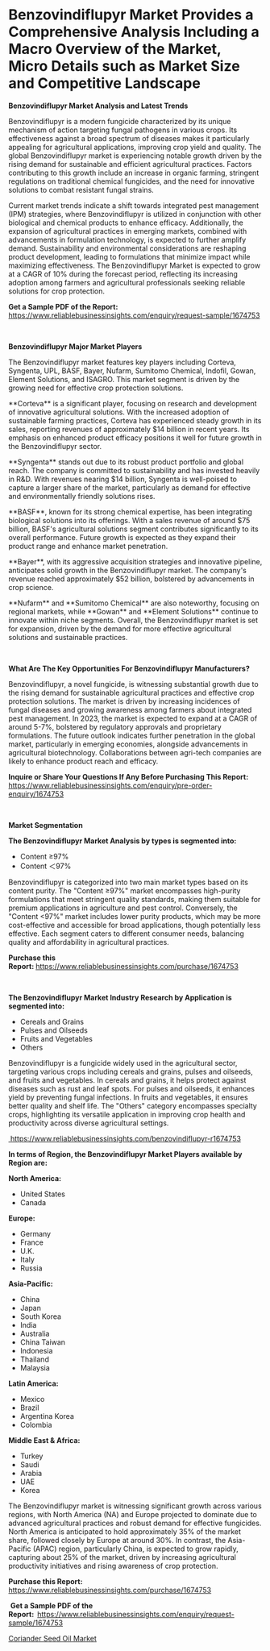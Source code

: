 <p><h1>Benzovindiflupyr Market Provides a Comprehensive Analysis Including a Macro Overview of the Market, Micro Details such as Market Size and Competitive Landscape</h1></p><p><strong>Benzovindiflupyr Market Analysis and Latest Trends</strong></p>
<p><p>Benzovindiflupyr is a modern fungicide characterized by its unique mechanism of action targeting fungal pathogens in various crops. Its effectiveness against a broad spectrum of diseases makes it particularly appealing for agricultural applications, improving crop yield and quality. The global Benzovindiflupyr market is experiencing notable growth driven by the rising demand for sustainable and efficient agricultural practices. Factors contributing to this growth include an increase in organic farming, stringent regulations on traditional chemical fungicides, and the need for innovative solutions to combat resistant fungal strains.</p><p>Current market trends indicate a shift towards integrated pest management (IPM) strategies, where Benzovindiflupyr is utilized in conjunction with other biological and chemical products to enhance efficacy. Additionally, the expansion of agricultural practices in emerging markets, combined with advancements in formulation technology, is expected to further amplify demand. Sustainability and environmental considerations are reshaping product development, leading to formulations that minimize impact while maximizing effectiveness. The Benzovindiflupyr Market is expected to grow at a CAGR of 10% during the forecast period, reflecting its increasing adoption among farmers and agricultural professionals seeking reliable solutions for crop protection.</p></p>
<p><strong>Get a Sample PDF of the Report:&nbsp;</strong> <a href="https://www.reliablebusinessinsights.com/enquiry/request-sample/1674753?utm_campaign=3035&utm_medium=2&utm_source=Github&utm_content=ia&utm_term=31032025&utm_id=benzovindiflupyr">https://www.reliablebusinessinsights.com/enquiry/request-sample/1674753</a></p>
<p>&nbsp;</p>
<p><strong>Benzovindiflupyr Major Market Players</strong></p>
<p><p>The Benzovindiflupyr market features key players including Corteva, Syngenta, UPL, BASF, Bayer, Nufarm, Sumitomo Chemical, Indofil, Gowan, Element Solutions, and ISAGRO. This market segment is driven by the growing need for effective crop protection solutions.</p><p>**Corteva** is a significant player, focusing on research and development of innovative agricultural solutions. With the increased adoption of sustainable farming practices, Corteva has experienced steady growth in its sales, reporting revenues of approximately $14 billion in recent years. Its emphasis on enhanced product efficacy positions it well for future growth in the Benzovindiflupyr sector.</p><p>**Syngenta** stands out due to its robust product portfolio and global reach. The company is committed to sustainability and has invested heavily in R&D. With revenues nearing $14 billion, Syngenta is well-poised to capture a larger share of the market, particularly as demand for effective and environmentally friendly solutions rises.</p><p>**BASF**, known for its strong chemical expertise, has been integrating biological solutions into its offerings. With a sales revenue of around $75 billion, BASF's agricultural solutions segment contributes significantly to its overall performance. Future growth is expected as they expand their product range and enhance market penetration.</p><p>**Bayer**, with its aggressive acquisition strategies and innovative pipeline, anticipates solid growth in the Benzovindiflupyr market. The company's revenue reached approximately $52 billion, bolstered by advancements in crop science.</p><p>**Nufarm** and **Sumitomo Chemical** are also noteworthy, focusing on regional markets, while **Gowan** and **Element Solutions** continue to innovate within niche segments. Overall, the Benzovindiflupyr market is set for expansion, driven by the demand for more effective agricultural solutions and sustainable practices.</p></p>
<p>&nbsp;</p>
<p><strong>What Are The Key Opportunities For Benzovindiflupyr Manufacturers?</strong></p>
<p><p>Benzovindiflupyr, a novel fungicide, is witnessing substantial growth due to the rising demand for sustainable agricultural practices and effective crop protection solutions. The market is driven by increasing incidences of fungal diseases and growing awareness among farmers about integrated pest management. In 2023, the market is expected to expand at a CAGR of around 5-7%, bolstered by regulatory approvals and proprietary formulations. The future outlook indicates further penetration in the global market, particularly in emerging economies, alongside advancements in agricultural biotechnology. Collaborations between agri-tech companies are likely to enhance product reach and efficacy.</p></p>
<p><strong>Inquire or Share Your Questions If Any Before Purchasing This Report:</strong> <a href="https://www.reliablebusinessinsights.com/enquiry/pre-order-enquiry/1674753?utm_campaign=3035&utm_medium=2&utm_source=Github&utm_content=ia&utm_term=31032025&utm_id=benzovindiflupyr">https://www.reliablebusinessinsights.com/enquiry/pre-order-enquiry/1674753</a></p>
<p>&nbsp;</p>
<p><strong>Market Segmentation</strong></p>
<p><strong>The Benzovindiflupyr Market Analysis by types is segmented into:</strong></p>
<p><ul><li>Content ≥97%</li><li>Content ＜97%</li></ul></p>
<p><p>Benzovindiflupyr is categorized into two main market types based on its content purity. The "Content ≥97%" market encompasses high-purity formulations that meet stringent quality standards, making them suitable for premium applications in agriculture and pest control. Conversely, the "Content <97%" market includes lower purity products, which may be more cost-effective and accessible for broad applications, though potentially less effective. Each segment caters to different consumer needs, balancing quality and affordability in agricultural practices.</p></p>
<p><strong>Purchase this Report:&nbsp;</strong><a href="https://www.reliablebusinessinsights.com/purchase/1674753?utm_campaign=3035&utm_medium=2&utm_source=Github&utm_content=ia&utm_term=31032025&utm_id=benzovindiflupyr">https://www.reliablebusinessinsights.com/purchase/1674753</a></p>
<p>&nbsp;</p>
<p><strong>The Benzovindiflupyr Market Industry Research by Application is segmented into:</strong></p>
<p><ul><li>Cereals and Grains</li><li>Pulses and Oilseeds</li><li>Fruits and Vegetables</li><li>Others</li></ul></p>
<p><p>Benzovindiflupyr is a fungicide widely used in the agricultural sector, targeting various crops including cereals and grains, pulses and oilseeds, and fruits and vegetables. In cereals and grains, it helps protect against diseases such as rust and leaf spots. For pulses and oilseeds, it enhances yield by preventing fungal infections. In fruits and vegetables, it ensures better quality and shelf life. The "Others" category encompasses specialty crops, highlighting its versatile application in improving crop health and productivity across diverse agricultural settings.</p></p>
<p><a href="https://www.reliablebusinessinsights.com/benzovindiflupyr-r1674753?utm_campaign=3035&utm_medium=2&utm_source=Github&utm_content=ia&utm_term=31032025&utm_id=benzovindiflupyr">&nbsp;https://www.reliablebusinessinsights.com/benzovindiflupyr-r1674753</a></p>
<p><strong>In terms of Region, the Benzovindiflupyr Market Players available by Region are:</strong></p>
<p>
    <p> <strong> North America: </strong>
        <ul>
            <li>United States</li>
            <li>Canada</li>
        </ul>
        </p> 
    <p> <strong> Europe: </strong>
        <ul>
            <li>Germany</li>
            <li>France</li>
            <li>U.K.</li>
            <li>Italy</li>
            <li>Russia</li>
        </ul>
        </p> 
    <p> <strong> Asia-Pacific: </strong>
        <ul>
            <li>China</li>
            <li>Japan</li>
            <li>South Korea</li>
            <li>India</li>
            <li>Australia</li>
            <li>China Taiwan</li>
            <li>Indonesia</li>
            <li>Thailand</li>
            <li>Malaysia</li>
        </ul>
        </p> 
    <p> <strong> Latin America: </strong>
        <ul>
            <li>Mexico</li>
            <li>Brazil</li>
            <li>Argentina Korea</li>
            <li>Colombia</li>
        </ul>
        </p> 
    <p> <strong> Middle East & Africa: </strong>
        <ul>
            <li>Turkey</li>
            <li>Saudi</li>
            <li>Arabia</li>
            <li>UAE</li>
            <li>Korea</li>
        </ul>
    </p>
    </p>
<p><p>The Benzovindiflupyr market is witnessing significant growth across various regions, with North America (NA) and Europe projected to dominate due to advanced agricultural practices and robust demand for effective fungicides. North America is anticipated to hold approximately 35% of the market share, followed closely by Europe at around 30%. In contrast, the Asia-Pacific (APAC) region, particularly China, is expected to grow rapidly, capturing about 25% of the market, driven by increasing agricultural productivity initiatives and rising awareness of crop protection.</p></p>
<p><strong>Purchase this Report: </strong><a href="https://www.reliablebusinessinsights.com/purchase/1674753?utm_campaign=3035&utm_medium=2&utm_source=Github&utm_content=ia&utm_term=31032025&utm_id=benzovindiflupyr">https://www.reliablebusinessinsights.com/purchase/1674753</a></p>
<p>&nbsp;<strong>Get a Sample PDF of the Report:&nbsp;&nbsp;</strong><a href="https://www.reliablebusinessinsights.com/enquiry/request-sample/1674753?utm_campaign=3035&utm_medium=2&utm_source=Github&utm_content=ia&utm_term=31032025&utm_id=benzovindiflupyr">https://www.reliablebusinessinsights.com/enquiry/request-sample/1674753</a></p>
<p><strong></strong></p>
<p><p><a href="https://github.com/genayziben/Market-Research-Report-List-1/blob/main/coriander-seed-oil-market.md?utm_campaign=3035&utm_medium=2&utm_source=Github&utm_content=ia&utm_term=31032025&utm_id=benzovindiflupyr">Coriander Seed Oil Market</a></p></p>